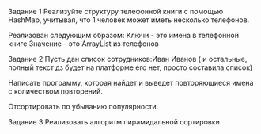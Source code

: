 Задание 1
Реализуйте структуру телефонной книги с помощью HashMap, учитывая, что 1 человек может иметь несколько телефонов.

Реализован следующим образом: Ключи - это имена в телефонной книге Значение - это ArrayList из телефонов

Задание 2
Пусть дан список сотрудников:Иван Иванов ( и остальные, полный текст дз будет на платформе его нет, просто составила список)

Написать программу, которая найдет и выведет повторяющиеся имена с количеством повторений.

Отсортировать по убыванию популярности.

Задание 3
Реализовать алгоритм пирамидальной сортировки
